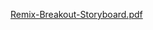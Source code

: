 [Remix-Breakout-Storyboard.pdf](https://github.com/user-attachments/files/16950979/Remix-Breakout-Storyboard.pdf)
